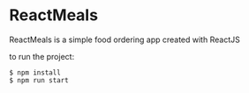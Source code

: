 # ReactMeals
ReactMeals is a simple food ordering app created with ReactJS

to run the project:
```
$ npm install
$ npm run start
```
